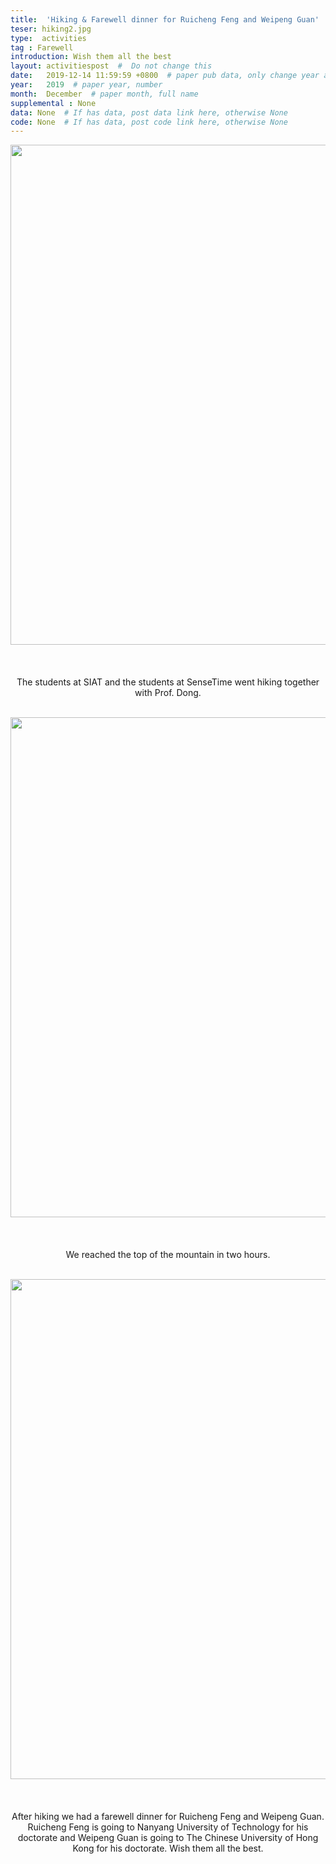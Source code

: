 ```yaml
---
title:  'Hiking & Farewell dinner for Ruicheng Feng and Weipeng Guan'  #  Paper title, covered by ''
teser: hiking2.jpg
type:  activities
tag : Farewell
introduction: Wish them all the best
layout: activitiespost  #  Do not change this
date:   2019-12-14 11:59:59 +0800  # paper pub data, only change year and month according to this format
year:   2019  # paper year, number
month:  December  # paper month, full name
supplemental : None
data: None  # If has data, post data link here, otherwise None
code: None  # If has data, post code link here, otherwise None
---
```


<center><img src="http://xpixel.group/images/activities/hiking1.jpg" width = "800" height = "auto"/></center>

&nbsp;
&nbsp;
<center>
<p style="font-size:20px;width:100%;text-align:left" >

The students at SIAT and the students at SenseTime went hiking together with Prof. Dong.

</p>
</center>
&nbsp;

<center><img src="http://xpixel.group/images/activities/hiking2.jpg" width = "800" height = "auto"/></center>

&nbsp;
&nbsp;
<center>
<p style="font-size:20px;width:100%;text-align:left" >

We reached the top of the mountain in two hours.

</p>
</center>
&nbsp;

<center><img src="http://xpixel.group/images/activities/hiking3.jpg" width = "800" height = "auto"/></center>

&nbsp;
&nbsp;
<center>
<p style="font-size:20px;width:100%;text-align:left" >

After hiking we had a farewell dinner for Ruicheng Feng and Weipeng Guan. Ruicheng Feng is going to Nanyang University of Technology for his doctorate and Weipeng Guan is going to The Chinese University of Hong Kong for his doctorate. Wish them all the best. 

</p>
</center>
&nbsp;



